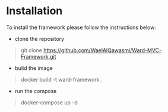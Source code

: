 # Installation
To install the framework please follow the instructions below:

- clone the repository 
> git clone https://github.com/WaelAlQawasmi/Ward-MVC-Framework.git
- bulid the image 
> docker build -t ward-framework .
- run the compose
>docker-compose up -d